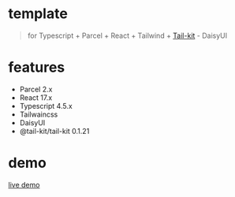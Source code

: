# template
> for Typescript + Parcel + React + Tailwind + [Tail-kit](https://tail-kit.web.app/) - DaisyUI
# features
* Parcel 2.x
* React 17.x
* Typescript 4.5.x
* Tailwaincss
* DaisyUI
* @tail-kit/tail-kit 0.1.21
# demo
[live demo](https://demo3.muzamint.com/)
